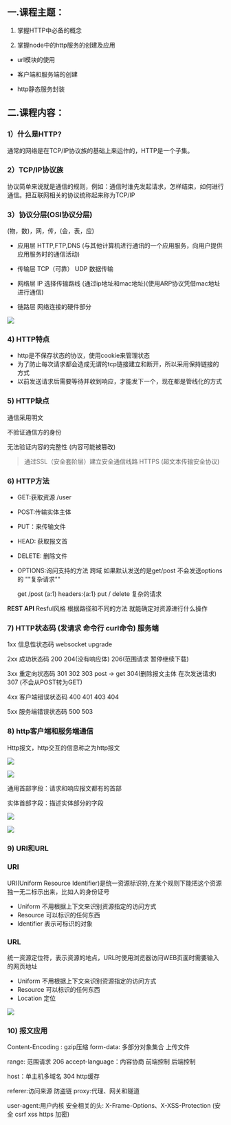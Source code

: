 ## 一.课程主题：

1) 掌握HTTP中必备的概念

2) 掌握node中的http服务的创建及应用

 - url模块的使用

 - 客户端和服务端的创建

 - http静态服务封装

   

## 二.课程内容：

### 1）什么是HTTP?

通常的网络是在TCP/IP协议族的基础上来运作的，HTTP是一个子集。

### 2）TCP/IP协议族

协议简单来说就是通信的规则，例如：通信时谁先发起请求，怎样结束，如何进行通信。把互联网相关的协议统称起来称为TCP/IP

### 3）协议分层(OSI协议分层)

(物，数)，网，传，(会，表，应)

- 应用层 HTTP,FTP,DNS (与其他计算机进行通讯的一个应用服务，向用户提供应用服务时的通信活动)

- 传输层 TCP（可靠） UDP 数据传输

- 网络层 IP 选择传输路线 (通过ip地址和mac地址)(使用ARP协议凭借mac地址进行通信)

- 链路层 网络连接的硬件部分 

![](http://img.zhufengpeixun.cn/tpchttp.png)

### 4) HTTP特点

- http是不保存状态的协议，使用cookie来管理状态
- 为了防止每次请求都会造成无谓的tcp链接建立和断开，所以采用保持链接的方式
- 以前发送请求后需要等待并收到响应，才能发下一个，现在都是管线化的方式

### 5) HTTP缺点

通信采用明文

不验证通信方的身份

无法验证内容的完整性 (内容可能被篡改) 

> 通过SSL（安全套阶层）建立安全通信线路 HTTPS (超文本传输安全协议)

### 6) HTTP方法

- GET:获取资源   /user
- POST:传输实体主体

- PUT：来传输文件

- HEAD: 获取报文首

- DELETE: 删除文件

- OPTIONS:询问支持的方法   跨域 如果默认发送的是get/post 不会发送options的 ""复杂请求""

  get /post (a:1) headers:{a:1}   put / delete 复杂的请求 

**REST API** Resful风格 根据路径和不同的方法 就能确定对资源进行什么操作  

### 7) HTTP状态码 (发请求 命令行 curl命令) 服务端

1xx 信息性状态码  websocket upgrade

2xx 成功状态码  200 204(没有响应体) 206(范围请求 暂停继续下载)

3xx 重定向状态码 301 302 303 post -> get  304(删除报文主体 在次发送请求) 307 (不会从POST转为GET)

4xx 客户端错误状态码 400 401 403 404

5xx 服务端错误状态码 500 503

### 8) http客户端和服务端通信

Http报文，http交互的信息称之为http报文

![](http://img.zhufengpeixun.cn/requestheader.png)

![](http://img.zhufengpeixun.cn/responseheader.png)

通用首部字段：请求和响应报文都有的首部

实体首部字段：描述实体部分的字段

![](http://img.zhufengpeixun.cn/request.png)

![](http://img.zhufengpeixun.cn/response.png)

### 9) URI和URL

### URI

URI(Uniform Resource Identifier)是统一资源标识符,在某个规则下能把这个资源独一无二标示出来，比如人的身份证号

- Uniform 不用根据上下文来识别资源指定的访问方式
- Resource 可以标识的任何东西
- Identifier 表示可标识的对象

### URL

统一资源定位符，表示资源的地点，URL时使用浏览器访问WEB页面时需要输入的网页地址

- Uniform 不用根据上下文来识别资源指定的访问方式
- Resource 可以标识的任何东西
- Location 定位

![](http://img.zhufengpeixun.cn/urlformat.png)

### 10) 报文应用 

Content-Encoding : gzip压缩                  form-data: 多部分对象集合  上传文件

range: 范围请求    206                             accept-language：内容协商   前端控制  后端控制

host：单主机多域名                                 304 http缓存

referer:访问来源      防盗链                     proxy:代理、网关和隧道

user-agent:用户内核                                安全相关的头: X-Frame-Options、X-XSS-Protection (安全 csrf xss https 加密)